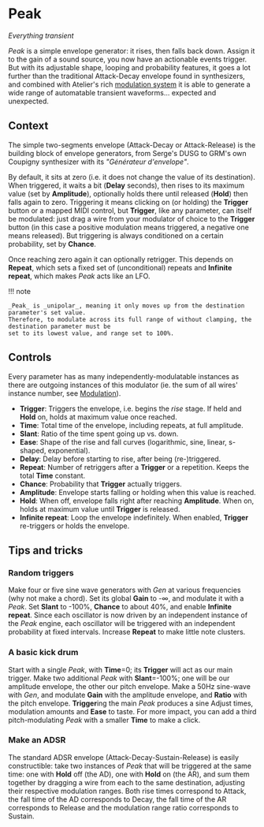 # Peak

_Everything transient_

_Peak_ is a simple envelope generator: it rises, then falls back down. Assign it to the gain
of a sound source, you now have an actionable events trigger. But with its adjustable shape, looping
and probability features, it goes a lot further than the traditional Attack-Decay envelope found in
synthesizers, and combined with Atelier's rich [modulation system](../atelier/modulation.md) it is
able to generate a wide range of automatable transient waveforms... expected and unexpected.

## Context

The simple two-segments envelope (Attack-Decay or Attack-Release) is the building block of envelope
generators, from Serge's DUSG to GRM's own Coupigny synthesizer with its _"Générateur d'envelope"_.

By default, it sits at zero (i.e. it does not change the value of its destination). When triggered,
it waits a bit (**Delay** seconds), then rises to its maximum value (set by **Amplitude**),
optionally holds there until released (**Hold**) then falls again to zero. Triggering it means
clicking on (or holding) the **Trigger** button or a mapped MIDI control, but **Trigger**, like any
parameter, can itself be modulated: just drag a wire from your modulator of choice to the
**Trigger** button (in this case a positive modulation means triggered, a negative one means
released). But triggering is always conditioned on a certain probability, set by **Chance**.

Once reaching zero again it can optionally retrigger. This depends on **Repeat**, which sets a fixed
set of (unconditional) repeats and **Infinite repeat**, which makes _Peak_ acts like an LFO.

!!! note

    _Peak_ is _unipolar_, meaning it only moves up from the destination parameter's set value.
    Therefore, to modulate across its full range of without clamping, the destination parameter must be
    set to its lowest value, and range set to 100%.

## Controls

Every parameter has as many independently-modulatable instances as there are outgoing instances of
this modulator (ie. the sum of all wires' instance number, see
[Modulation](../atelier/modulation.md)).

- **Trigger**: Triggers the envelope, i.e. begins the _rise_ stage. If held and **Hold** on, holds
  at maximum value once reached.
- **Time**: Total time of the envelope, including repeats, at full amplitude.
- **Slant**: Ratio of the time spent going up vs. down.
- **Ease**: Shape of the rise and fall curves (logarithmic, sine, linear, s-shaped, exponential).
- **Delay**: Delay before starting to rise, after being (re-)triggered.
- **Repeat**: Number of retriggers after a **Trigger** or a repetition. Keeps the total **Time**
  constant.
- **Chance**: Probability that **Trigger** actually triggers.
- **Amplitude**: Envelope starts falling or holding when this value is reached.
- **Hold**: When off, envelope falls right after reaching **Amplitude**. When on, holds at maximum
  value until **Trigger** is released.
- **Infinite repeat**: Loop the envelope indefinitely. When enabled, **Trigger** re-triggers or
  holds the envelope.

## Tips and tricks

### Random triggers

Make four or five sine wave generators with _Gen_ at various frequencies (why not make a chord). Set
its global **Gain** to -∞, and modulate it with a _Peak_. Set **Slant** to -100%, **Chance** to
about 40%, and enable **Infinite repeat**. Since each oscillator is now driven by an independent
instance of the _Peak_ engine, each oscillator will be triggered with an independent probability at
fixed intervals. Increase **Repeat** to make little note clusters.

### A basic kick drum

Start with a single _Peak_, with **Time**=0; its **Trigger** will act as our main trigger. Make two
additional _Peak_ with **Slant**=-100%; one will be our amplitude envelope, the other our pitch
envelope. Make a 50Hz sine-wave with _Gen_, and modulate **Gain** with the amplitude envelope, and
**Ratio** with the pitch envelope. **Trigger**ing the main _Peak_ produces a sine Adjust times,
modulation amounts and **Ease** to taste. For more impact, you can add a third pitch-modulating
_Peak_ with a smaller **Time** to make a click.

### Make an ADSR

The standard ADSR envelope (Attack-Decay-Sustain-Release) is easily constructible: take two
instances of _Peak_ that will be triggered at the same time: one with **Hold** off (the AD), one
with **Hold** on (the AR), and sum them together by dragging a wire from each to the same
destination, adjusting their respective modulation ranges. Both rise times correspond to Attack, the
fall time of the AD corresponds to Decay, the fall time of the AR corresponds to Release and the
modulation range ratio corresponds to Sustain.
